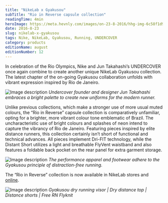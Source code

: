 ```yaml
---
title: "NikeLab x Gyakusou"
subTitle: "Rio in Reverse capsule collection"
readingTime: 4min
heroImage: https://meta.hevnly.com/images/on-23-8-2016/hhg-img-6c58f1d9-9f98-4fe4-abeb-ac2d19a80edf.png
date: 2016-8-23
slug: nikelab-x-gyakusou
tags: Nike, NikeLab, Gyakusou, Running, UNDERCOVER
category: products
editionName: august
editionNumber: 12
---
```

In celebration of the Rio Olympics, Nike and Jun Takahashi’s UNDERCOVER once again combine to create another unique NikeLab Gyakusou collection. The latest chapter of the on-going Gyakusou collaboration unfolds with vibrant expression inspired by Rio de Janeiro.




![Image description](https://meta.hevnly.com/images/on-23-8-2016/hhg-img-69f15768-c748-4662-b656-16b1e194a320.png)
*Undercover founder
and designer Jun Takahashi embraces a bright palette to create new
uniforms for the modern runner.*



Unlike previous collections, which make a stronger use of more usual muted colours, the “Rio in Reverse” capsule collection is comparatively unfamiliar, opting for a brighter, more vibrant colour tone emblematic of Brazil. The uncharacteristic use of bright colours and splashes of neon intend to capture the vibrancy of Rio de Janeiro. Featuring pieces inspired by elite distance runners, this collection certainly  isn’t short of functional and technical advances. All pieces implement Dri-FIT technology, while the Distant Short utilizes a light and breathable FlyVent waistband and also features a foldable back pocket on the rear panel for extra garment storage.       




![Image description](https://meta.hevnly.com/images/on-23-8-2016/hhg-img-93e35a51-7f67-43b1-86a3-e271169a760e.png)
*The performance apparel and footwear adhere to the
Gyakusou principle of distraction-free running.*


The “Rio in Reverse” collection is now available in NikeLab stores and [online](http://www.nike.com/gb/en_gb/c/nikelab/gyakusou).        

![Image description](https://meta.hevnly.com/images/on-23-8-2016/hhg-img-2aa58bfd-94ea-4165-ac58-104cf002795f.png)
*Gyakusou dry running visor | Dry distance top | Distance shorts | Free RN Flyknit*
